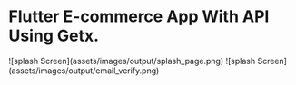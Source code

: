 # Flutter E-commerce App With API Using Getx.

<div style="display: inline-block;">
![splash Screen](assets/images/output/splash_page.png)
![splash Screen](assets/images/output/email_verify.png)
</div>


 
